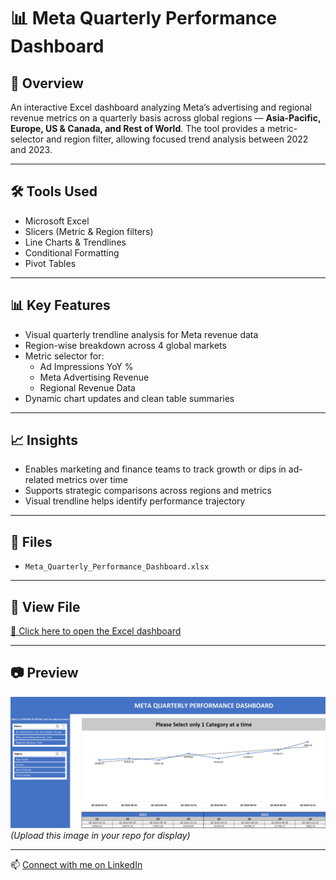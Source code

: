 # 📊 Meta Quarterly Performance Dashboard

## 📌 Overview
An interactive Excel dashboard analyzing Meta’s advertising and regional revenue metrics on a quarterly basis across global regions — **Asia-Pacific, Europe, US & Canada, and Rest of World**. The tool provides a metric-selector and region filter, allowing focused trend analysis between 2022 and 2023.

---

## 🛠️ Tools Used
- Microsoft Excel
- Slicers (Metric & Region filters)
- Line Charts & Trendlines
- Conditional Formatting
- Pivot Tables

---

## 📊 Key Features
- Visual quarterly trendline analysis for Meta revenue data
- Region-wise breakdown across 4 global markets
- Metric selector for:
  - Ad Impressions YoY %
  - Meta Advertising Revenue
  - Regional Revenue Data
- Dynamic chart updates and clean table summaries

---

## 📈 Insights
- Enables marketing and finance teams to track growth or dips in ad-related metrics over time
- Supports strategic comparisons across regions and metrics
- Visual trendline helps identify performance trajectory

---

## 📁 Files
- `Meta_Quarterly_Performance_Dashboard.xlsx`

---

## 🔗 View File  
[📂 Click here to open the Excel dashboard](https://github.com/prakshalishah/meta-quarterly-performance-dashboard/blob/main/Meta_Quarterly_Performance_Dashboard.xlsx)

---

## 📷 Preview

![Dashboard Preview](preview.png)  
*(Upload this image in your repo for display)*

---

📫 [Connect with me on LinkedIn](https://linkedin.com/in/prakshalishah)
